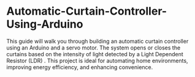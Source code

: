 # Automatic-Curtain-Controller-Using-Arduino
This guide will walk you through building an automatic curtain controller using an Arduino and a servo motor. The system opens or closes the curtains based on the intensity of light detected by a Light Dependent Resistor (LDR) . This project is ideal for automating home environments, improving energy efficiency, and enhancing convenience.
